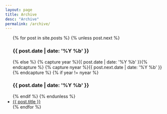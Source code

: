 ```yaml
---
layout: page
title: Archive
desc: "Archive"
permalink: /archive/
---
```

<ul>
    {% for post in site.posts %}
        {% unless post.next %}
            <h3>{{ post.date | date: '%Y %b' }}</h3>
        {% else %}
            {% capture year %}{{ post.date | date: '%Y %b' }}{% endcapture %}
            {% capture nyear %}{{ post.next.date | date: '%Y %b' }}{% endcapture %}
            {% if year != nyear %}
                <h3>{{ post.date | date: '%Y %b' }}</h3>
            {% endif %}
        {% endunless %}
        <li><a href="{{ post.url }}">{{ post.title }}</a></li>
    {% endfor %}
</ul>
